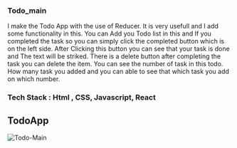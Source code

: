 ### Todo_main

I make the Todo App with the use of Reducer. It is very usefull and I add some functionality in this. 
You can Add you Todo list in this and If you completed the task so you can simply click the completed button which is on the left side. 
After Clicking this button you can see that your task is done and The text will be striked. 
There is a delete button after completing the task you can delete the item. 
You can see the number of task in this todo. How many task you added and you can able to see that which task you add on which number.


### Tech Stack : Html , CSS, Javascript, React

## TodoApp

![Todo-Main](https://user-images.githubusercontent.com/101567054/192855372-9e93e38c-4d33-40d0-b79b-18751f2e0d62.png)


